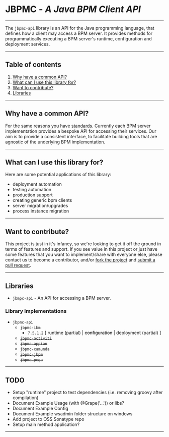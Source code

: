 # JBPMC - *A Java BPM Client API*
---

The `jbpmc-api` library is an API for the Java programming language, that defines how a client may access a BPM server. 
It provides methods for programmatically executing a BPM server's runtime, configuration and deployment services.

---

## Table of contents

1. [Why have a common API?](#why-have-a-common-api)
1. [What can I use this library for?](#what-can-i-use-this-library-for)
1. [Want to contribute?](#want-to-contribute)
1. [Libraries](#libraries)

---

## Why have a common API?

For the same reasons you have [standards](http://www.standards.org.au/StandardsDevelopment/What_is_a_Standard/Pages/Benefits-of-Standards.aspx).
Currently each BPM server implementation provides a bespoke API for accessing 
their services. Our aim is to provide a consistent interface, to facilitate 
building tools that are agnostic of the underlying BPM implementation. 

---

## What can I use this library for?
 
Here are some potential applications of this library:

- deployment automation
- testing automation
- production support
- creating generic bpm clients
- server migration/upgrades
- process instance migration

---

## Want to contribute?

This project is just in it's infancy, so we're looking to get it off the ground in terms of features and support. 
If you see value in this project or just have some features that you want to implement/share with everyone else, 
please contact us to become a contributor, and/or [fork the project](https://help.github.com/articles/fork-a-repo/) 
and [submit a pull request](https://help.github.com/articles/creating-a-pull-request/).

---

## Libraries

- `jbmpc-api` - An API for accessing a BPM server.

### Library Implementations

- `jbpmc-api`
    - `jbpmc-ibm`
        - `7.5.1.2` [ runtime (partial) | <s>configuration</s> | deployment (partial) ]
    - <s>`jbpmc-activiti`</s>
    - <s>`jbpmc-appian`</s>
    - <s>`jbpmc-camunda`</s>
    - <s>`jbpmc-jbpm`</s>
    - <s>`jbpmc-pega`</s>

---

## TODO

- Setup "runtime" project to test dependencies (i.e. removing groovy after compilation)
- Document Example Usage (with @Grape('...')) or libs?
- Document Example Config
- Document Example wsadmin folder structure on windows
- Add project to OSS Sonatype repo
- Setup main method application?

---